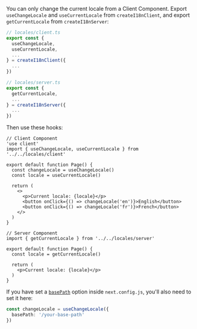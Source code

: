 You can only change the current locale from a Client Component. Export `useChangeLocale` and `useCurrentLocale` from `createI18nClient`, and export `getCurrentLocale` from `createI18nServer`:

```ts {3,4,12}
// locales/client.ts
export const {
  useChangeLocale,
  useCurrentLocale,
  ...
} = createI18nClient({
  ...
})

// locales/server.ts
export const {
  getCurrentLocale,
  ...
} = createI18nServer({
  ...
})
```

Then use these hooks:

```tsx {6,7,11-13,22,25}
// Client Component
'use client'
import { useChangeLocale, useCurrentLocale } from '../../locales/client'

export default function Page() {
  const changeLocale = useChangeLocale()
  const locale = useCurrentLocale()

  return (
    <>
      <p>Current locale: {locale}</p>
      <button onClick={() => changeLocale('en')}>English</button>
      <button onClick={() => changeLocale('fr')}>French</button>
    </>
  )
}

// Server Component
import { getCurrentLocale } from '../../locales/server'

export default function Page() {
  const locale = getCurrentLocale()

  return (
    <p>Current locale: {locale}</p>
  )
}
```

If you have set a [`basePath`](https://nextjs.org/docs/app/api-reference/next-config-js/basePath) option inside `next.config.js`, you'll also need to set it here:

```ts {2}
const changeLocale = useChangeLocale({
  basePath: '/your-base-path'
})
```

